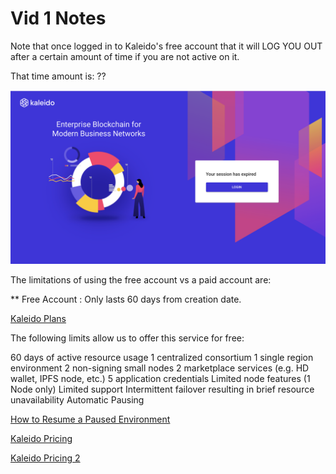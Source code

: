 # Vid 1 Notes

Note that once logged in to Kaleido's free account that it will LOG YOU OUT after a certain amount of time if you are not active on it.

That time amount is:    ??



![Image](../.vuepress/public/images/k_vid1_1.png "k_vid1_1.png")

The limitations of using the free account vs a paid account are:


** Free Account : Only lasts 60 days from creation date.

[Kaleido Plans](https://docs.kaleido.io/using-kaleido/plans/)

The following limits allow us to offer this service for free:

60 days of active resource usage
1 centralized consortium
1 single region environment
2 non-signing small nodes
2 marketplace services (e.g. HD wallet, IPFS node, etc.)
5 application credentials
Limited node features (1 Node only)
Limited support
Intermittent failover resulting in brief resource unavailability
Automatic Pausing

[How to Resume a Paused Environment](https://docs.kaleido.io/faqs/why-is-my-environment-paused/)


[Kaleido Pricing](https://www.kaleido.io/pricing)

[Kaleido Pricing 2](https://www.kaleido.io/pricing#pricing-features)


